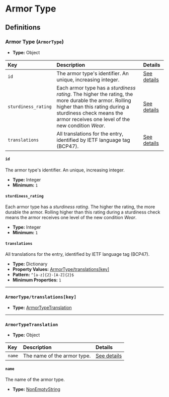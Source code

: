 # Armor Type

## Definitions

### <a name="ArmorType"></a> Armor Type (`ArmorType`)

- **Type:** Object

Key | Description | Details
:-- | :-- | :--
`id` | The armor type's identifier. An unique, increasing integer. | <a href="#ArmorType/id">See details</a>
`sturdiness_rating` | Each armor type has a *sturdiness rating*. The higher the rating, the more durable the armor. Rolling higher than this rating during a sturdiness check means the armor receives one level of the new condition *Wear*. | <a href="#ArmorType/sturdiness_rating">See details</a>
`translations` | All translations for the entry, identified by IETF language tag (BCP47). | <a href="#ArmorType/translations">See details</a>

#### <a name="ArmorType/id"></a> `id`

The armor type's identifier. An unique, increasing integer.

- **Type:** Integer
- **Minimum:** `1`

#### <a name="ArmorType/sturdiness_rating"></a> `sturdiness_rating`

Each armor type has a *sturdiness rating*. The higher the rating, the more
durable the armor. Rolling higher than this rating during a sturdiness
check means the armor receives one level of the new condition *Wear*.

- **Type:** Integer
- **Minimum:** `1`

#### <a name="ArmorType/translations"></a> `translations`

All translations for the entry, identified by IETF language tag (BCP47).

- **Type:** Dictionary
- **Property Values:** <a href="#ArmorType/translations[key]">ArmorType/translations[key]</a>
- **Pattern:** `^[a-z]{2}-[A-Z]{2}$`
- **Minimum Properties:** `1`

---

### <a name="ArmorType/translations[key]"></a> `ArmorType/translations[key]`

- **Type:** <a href="#ArmorTypeTranslation">ArmorTypeTranslation</a>

---

### <a name="ArmorTypeTranslation"></a> `ArmorTypeTranslation`

- **Type:** Object

Key | Description | Details
:-- | :-- | :--
`name` | The name of the armor type. | <a href="#ArmorTypeTranslation/name">See details</a>

#### <a name="ArmorTypeTranslation/name"></a> `name`

The name of the armor type.

- **Type:** <a href="../../../_NonEmptyString.md#NonEmptyString">NonEmptyString</a>
